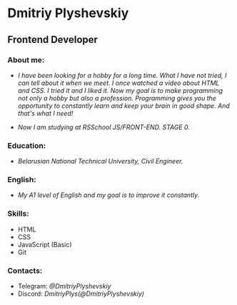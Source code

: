 # Dmitriy Plyshevskiy
## Frontend Developer
### About me:
* _I have been looking for a hobby for a long time. What I have not tried, I can tell about it when we meet. I once watched a video about HTML and CSS. I tried it and I liked it. Now my goal is to make programming not only a hobby but also a profession. Programming gives you the opportunity to constantly learn and keep your brain in good shape. And that's what I need!_

* _Now I am studying at RSSchool JS/FRONT-END. STAGE 0._

### Education:
* _Belarusian National Technical University, Civil Engineer._

### English:
 * _My A1 level of English and my goal is to improve it constantly._

### Skills:
 * HTML
 * CSS
 * JavaScript (Basic)
 * Git

### Contacts:
 * Telegram: *@DmitriyPlyshevskiy*
 * Discord: *DmitriyPlys(@DmitriyPlyshevskiy)*